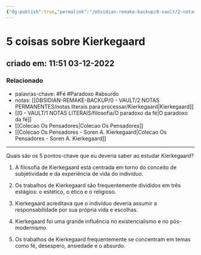```yaml
---
{"dg-publish":true,"permalink":"/obsidian-remake-backup/0-vault/2-notas-permanentes/notas-literais-para-processar/5-coisas-sobre-kierkegaard/","tags":["Fé","Paradoxo","absurdo"],"dgHomeLink":true,"dgShowLocalGraph":true,"dgShowFileTree":true,"noteIcon":""}
---
```


# 5 coisas sobre Kierkegaard
## criado em: 11:51 03-12-2022

### Relacionado
- palavras-chave: #Fé #Paradoxo #absurdo
- notas: [[OBSIDIAN-REMAKE-BACKUP/0 - VAULT/2 NOTAS PERMANENTES/notas literais para processar/Kierkegaard\|Kierkegaard]]
- [[0 - VAULT/1 NOTAS LITERAIS/filosofia/O paradoxo da fé\|O paradoxo da fé]]
- [[Colecao Os Pensadores\|Colecao Os Pensadores]]
- [[Colecao Os Pensadores - Soren A. Kierkegaard\|Colecao Os Pensadores - Soren A. Kierkegaard]]
---
Quais são os 5 pontos-chave que eu deveria saber ao estudar Kierkegaard?

1. A filosofia de Kierkegaard está centrada em torno do conceito de subjetividade e da experiência de vida do indivíduo.

2. Os trabalhos de Kierkegaard são frequentemente divididos em três estágios: o estético, o ético e o religioso.

3. Kierkegaard acreditava que o indivíduo deveria assumir a responsabilidade por sua própria vida e escolhas.

4. Kierkegaard foi uma grande influência no existencialismo e no pós-modernismo.

5. Os trabalhos de Kierkegaard frequentemente se concentram em temas como fé, desespero, ansiedade e o absurdo.